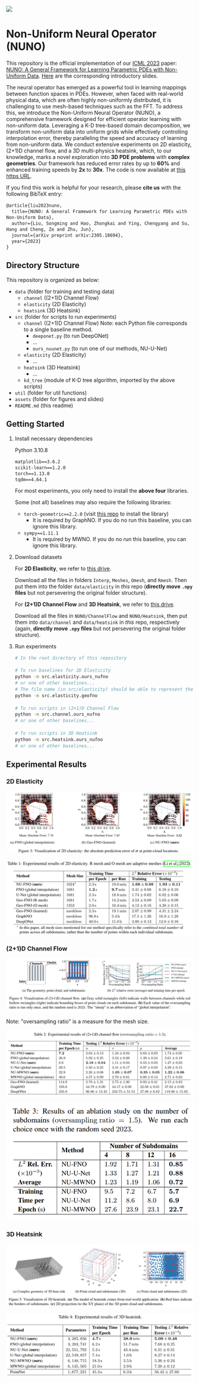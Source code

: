 ![](figures/poster.png)

# Non-Uniform Neural Operator (NUNO)

This repository is the official implementation of our [ICML 2023](https://icml.cc/Conferences/2023) paper: [NUNO: A General Framework for Learning Parametric PDEs with Non-Uniform Data](https://arxiv.org/abs/2305.18694). [Here](./assets/slides.pdf) are the corresponding introductory slides.

The neural operator has emerged as a powerful tool in learning mappings between function spaces in PDEs. However, when faced with real-world physical data, which are often highly non-uniformly distributed, it is challenging to use mesh-based techniques such as the FFT. To address this, we introduce the Non-Uniform Neural Operator (NUNO), a comprehensive framework designed for efficient operator learning with non-uniform data. Leveraging a K-D tree-based domain decomposition, we transform non-uniform data into uniform grids while effectively controlling interpolation error, thereby paralleling the speed and accuracy of learning from non-uniform data. We conduct extensive experiments on 2D elasticity, (2+1)D channel flow, and a 3D multi-physics heatsink, which, to our knowledge, marks a novel exploration into **3D PDE problems** with **complex geometries**. Our framework has reduced error rates by up to **60%** and enhanced training speeds by **2x** to **30x**. The code is now available at [this https URL](https://github.com/thu-ml/NUNO).

If you find this work is helpful for your research, please **cite us** with the following BibTeX entry:

```
@article{liu2023nuno,
  title={NUNO: A General Framework for Learning Parametric PDEs with Non-Uniform Data},
  author={Liu, Songming and Hao, Zhongkai and Ying, Chengyang and Su, Hang and Cheng, Ze and Zhu, Jun},
  journal={arXiv preprint arXiv:2305.18694},
  year={2023}
}
```

## Directory Structure

This repository is organized as below:

- `data` (folder for training and testing data)
  - `channel` ((2+1)D Channel Flow)
  - `elasticity` (2D Elasticity)
  - `heatsink` (3D Heatsink)
- `src` (folder for scripts to run experiments)
  - `channel` ((2+1)D Channel Flow)
    Note: each Python file corresponds to a single baseline method.
    - `deeponet.py` (to run DeepONet)
    - ...
    - `ours_nuunet.py` (to run one of our methods, NU-U-Net)
  - `elasticity` (2D Elasticity)
    - ...
  - `heatsink` (3D Heatsink)
    - ...
  - `kd_tree` (module of K-D tree algorithm, imported by the above scripts)
- `util` (folder for util functions)
- `assets` (folder for figures and slides)
- `README.md` (this readme)

## Getting Started

1. Install necessary dependencies

    Python 3.10.8

    ```
    matplotlib==3.6.2
    scikit-learn==1.2.0
    torch==1.13.0
    tqdm==4.64.1
    ```

    For most experiments, you only need to install the **above four** libraries. 

    Some (not all) baselines may also require the following libraries:

    - `torch-geometric==2.2.0` (visit [this repo](https://github.com/pyg-team/pytorch_geometric) to install the library)
      - It is required by GraphNO. If you do no run this baseline, you can ignore this library.
    - `sympy==1.11.1`
      - It is required by MWNO. If you do no run this baseline, you can ignore this library.

2. Download datasets

    For **2D Elasticity**, we refer to [this drive](https://drive.google.com/drive/folders/1cznHmQO-hB_VlWOfh7IFpjsPVOYyghGJ).

    Download all the files in folders `Interp`, `Meshes`, `Omesh`, and `Rmesh`. Then put them into the folder `data/elasticity` in *this* repo (**directly move** **`.npy`** **files** but not persevering the original folder structure).

    For **(2+1)D Channel Flow** and **3D Heatsink**, we refer to [this drive](https://1drv.ms/u/s!ApNDtoKtGVC6k6AK3AYprkxiZW0qWA?e=7De5vc).

    Download all the files in `NUNO/ChannelFlow` and `NUNO/Heatsink`, then put them into `data/channel` and `data/heatsink` in *this* repo, respectively (again, **directly move `.npy` files** but not persevering the original folder structure).

3. Run experiments
    ```bash
    # In the root directory of this repository
    
    # To run baselines for 2D Elasticity
    python -m src.elasticity.ours_nufno
    # or one of other baselines...
    # The file name (in src/elasticity) should be able to represent the baseline method corresponding to the script.
    python -m src.elasticity.geofno
    
    # To run scripts in (2+1)D Channel Flow
    python -m src.channel.ours_nufno
    # or one of other baselines...
    
    # To run scripts in 3D Heatsink
    python -m src.heatsink.ours_nufno
    # or one of other baselines...
    ```

## Experimental Results

### 2D Elasticity

![](assets/1.png)

![](assets/2.png)

### (2+1)D Channel Flow

![](assets/3.png)

Note: "oversampling ratio" is a measure for the mesh size.

![](assets/4.png)

<img src="assets/5.png" style="zoom:70%;" />

### 3D Heatsink

![](assets/6.png)

<img src="assets/7.png" style="zoom:75%;" />

